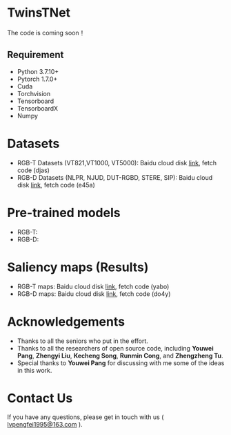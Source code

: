 # TwinsTNet
The code is coming soon！

## Requirement
- Python 3.7.10+
- Pytorch 1.7.0+
- Cuda
- Torchvision
- Tensorboard
- TensorboardX
- Numpy
# Datasets
- RGB-T Datasets (VT821,VT1000, VT5000): Baidu cloud disk [link](https://pan.baidu.com/s/1Vv6mYz4RL2VnwWwZWKLHyA), fetch code (djas)
- RGB-D Datasets (NLPR, NJUD, DUT-RGBD, STERE, SIP): Baidu cloud disk [link](https://pan.baidu.com/s/1rXa_cgnLSMxs9STRpEu7ew), fetch code (e45a)
# Pre-trained models
- RGB-T:
- RGB-D:
# Saliency maps (Results)
- RGB-T maps: Baidu cloud disk [link](https://pan.baidu.com/s/1KCXc7pqu_Pf0fmhWJm4eqQ), fetch code (yabo)
- RGB-D maps: Baidu cloud disk [link](https://pan.baidu.com/s/1GrN4mQFqOQLMwyLx3QlEWA), fetch code (do4y)
# Acknowledgements
- Thanks to all the seniors who put in the effort. 
- Thanks to all the researchers of open source code, including **Youwei Pang**, **Zhengyi Liu**, **Kecheng Song**, **Runmin Cong**, and **Zhengzheng Tu**.
- Special thanks to **Youwei Pang** for discussing with me some of the ideas in this work.
# Contact Us
If you have any questions, please get in touch with us ( lvpengfei1995@163.com ).
